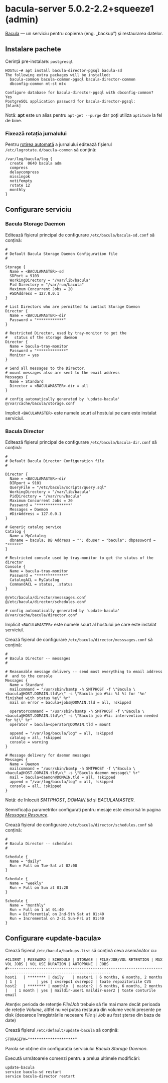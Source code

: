 bacula-server 5.0.2-2.2+squeeze1 (admin)
========================================

[Bacula][acasă] — un serviciu pentru copierea (eng. „backup”) și restaurarea datelor.

[acasă]: http://bacula.org/


Instalare pachete
-----------------

Cerință pre-instalare: `postgresql`

    HOSTu:~# apt install bacula-director-pgsql bacula-sd
    The following extra packages will be installed:
      bacula-common bacula-common-pgsql bacula-director-common
      dbconfig-common mt-st mtx

    Configure database for bacula-director-pgsql with dbconfig-common?  Yes
    PostgreSQL application password for bacula-director-pgsql:	        [blank]

Notă: **apt** este un alias pentru `apt-get --purge` dar poți utiliza `aptitude` la fel de bine.

### Fixează rotația jurnalului

Pentru [rotirea automată][694046] a jurnalului editează fișierul `/etc/logrotate.d/bacula-common` să conțină:

    /var/log/bacula/log {
      create  0640 bacula adm
      compress
      delaycompress
      missingok
      notifempty
      rotate 12
      monthly
    }

[694046]: http://bugs.debian.org/694046


Configurare serviciu
--------------------

### Bacula Storage Daemon

Editează fișierul principal de configurare `/etc/bacula/bacula-sd.conf` să conțină:

    #
    # Default Bacula Storage Daemon Configuration file
    #

    Storage {
      Name = <BACULAMASTER>-sd
      SDPort = 9103
      WorkingDirectory = "/var/lib/bacula"
      Pid Directory = "/var/run/bacula"
      Maximum Concurrent Jobs = 20
      #SDAddress = 127.0.0.1
    }

    # List Directors who are permitted to contact Storage Daemon
    Director {
      Name = <BACULAMASTER>-dir
      Password = "************"
    }

    # Restricted Director, used by tray-monitor to get the
    #   status of the storage daemon
    Director {
      Name = bacula-tray-monitor
      Password = "*************"
      Monitor = yes
    }

    # Send all messages to the Director,
    # mount messages also are sent to the email address
    Messages {
      Name = Standard
      Director = <BACULAMASTER>-dir = all
    }

    # config automatically generated by 'update-bacula'
    @/var/cache/bacula/storage.conf

Implicit `<BACULAMASTER>` este numele scurt al hostului pe care este instalat serviciul.

### Bacula Director

Editează fișierul principal de configurare `/etc/bacula/bacula-dir.conf` să conțină:

    #
    # Default Bacula Director Configuration file
    #

    Director {
      Name = <BACULAMASTER>-dir
      DIRport = 9101
      QueryFile = "/etc/bacula/scripts/query.sql"
      WorkingDirectory = "/var/lib/bacula"
      PidDirectory = "/var/run/bacula"
      Maximum Concurrent Jobs = 20
      Password = "***************"
      Messages = Daemon
      #DirAddress = 127.0.0.1
    }

    # Generic catalog service
    Catalog {
      Name = MyCatalog
      dbname = bacula; DB Address = ""; dbuser = "bacula"; dbpassword = "******"
    }

    # Restricted console used by tray-monitor to get the status of the director
    Console {
      Name = bacula-tray-monitor
      Password = "*************"
      CatalogACL = MyCatalog
      CommandACL = status, .status
    }

    @/etc/bacula/director/messsages.conf
    @/etc/bacula/director/schedules.conf

    # config automatically generated by 'update-bacula'
    @/var/cache/bacula/director.conf

Implicit `<BACULAMASTER>` este numele scurt al hostului pe care este instalat serviciul.

Crează fișierul de configurare `/etc/bacula/director/messsages.conf` să conțină:

    #
    # Bacula Director -- messages
    #

    # Reasonable message delivery -- send most everything to email address
    #  and to the console
    Messages {
      Name = Standard
      mailcommand = "/usr/sbin/bsmtp -h SMTPHOST -f \"Bacula \<bacula@HOST.DOMAIN.tld\>\" -s \"Bacula job #%i: %l %t for '%n' finished with status %e\" %r"
      mail on error = bacula+jobs@DOMAIN.tld = all, !skipped

      operatorcommand = "/usr/sbin/bsmtp -h SMTPHOST -f \"Bacula \<bacula@HOST.DOMAIN.tld\>\" -s \"Bacula job #%i: intervention needed for %j\" %r"
      operator = bacula+operator@DOMAIN.tld = mount

      append = "/var/log/bacula/log" = all, !skipped
      catalog = all, !skipped
      console = warning
    }

    # Message delivery for daemon messages
    Messages {
      Name = Daemon
      mailcommand = "/usr/sbin/bsmtp -h SMTPHOST -f \"Bacula \<bacula@HOST.DOMAIN.tld\>\" -s \"Bacula daemon message\" %r"
      mail = bacula+daemon@DOMAIN.tld = all, !skipped
      append = "/var/log/bacula/log" = all, !skipped
      console = all, !skipped
    }

Notă: de înlocuit *SMTPHOST*, *DOMAIN.tld* și *BACULAMASTER*.

Semnificația parametrilor configurați pentru mesaje este descrisă în pagina [*Messages Resource*][bmsg].

[bmsg]: http://www.bacula.org/en/dev-manual/main/main/Messages_Resource.html

Crează fișierul de configurare `/etc/bacula/director/schedules.conf` să conțină:

    #
    # Bacula Director -- schedules
    #

    Schedule {
      Name = "daily"
      Run = Full on Tue-Sat at 02:00
    }

    Schedule {
      Name = "weekly"
      Run = Full on Sun at 01:20
    }

    Schedule {
      Name = "monthly"
      Run = Full on 1 at 01:40
      Run = Differential on 2nd-5th Sat at 01:40
      Run = Incremental on 2-31 Sun-Fri at 01:40
    }


Configurare «update-bacula»
---------------------------

Crează fișierul `/etc/bacula/backups.list` să conțină ceva asemănător cu:

    #CLIENT | PASSWORD | SCHEDULE | STORAGE | FILE/JOB/VOL RETENTION | MAX VOL JOBS | VOL USE DURATION | AUTOPRUNE | JOBS
    #--------------------------------------------------------------------------------------------------------------------
    host1   | ******** | daily    | master1 | 6 months, 6 months, 2 months | 1 |         | yes | cvsrepo1 cvsrepo2 | toate repozitoriile CVS
    host2   | ******** | monthly  | master2 | 6 months, 6 months, 2 months |   | 1 month | yes | maildir-user1 maildir-user2 | toate conturile email

Atenție: perioda de retenție *File/Job* trebuie să fie mai mare decât perioada de
reteție *Volume*, altfel nu vei putea restaura din volume vechi presente pe disk
(deoarece înregistrările necesare *File* și *Job* au fost șterse din baza de date)

Crează fișierul `/etc/default/update-bacula` să conțină:

    STORAGEPW="********************"

Parola se obține din configurația serviciului *Bacula Storage Daemon*.

Execută următoarele comenzi pentru a prelua ultimele modificări:

    update-bacula
    service bacula-sd restart
    service bacula-director restart
